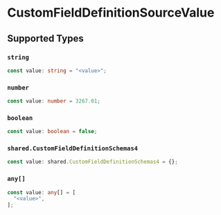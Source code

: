 # CustomFieldDefinitionSourceValue


## Supported Types

### `string`

```typescript
const value: string = "<value>";
```

### `number`

```typescript
const value: number = 3267.01;
```

### `boolean`

```typescript
const value: boolean = false;
```

### `shared.CustomFieldDefinitionSchemas4`

```typescript
const value: shared.CustomFieldDefinitionSchemas4 = {};
```

### `any[]`

```typescript
const value: any[] = [
  "<value>",
];
```

